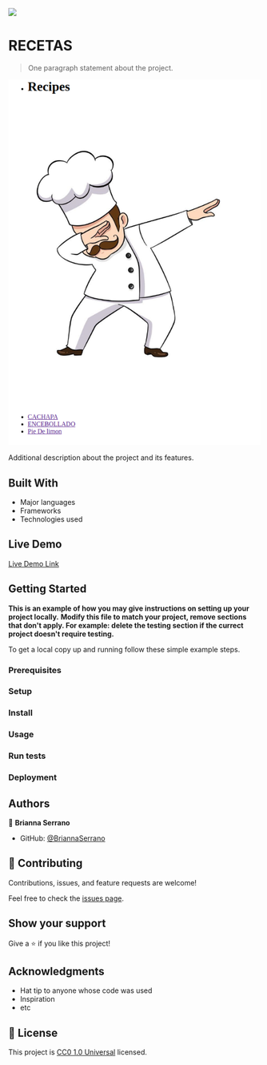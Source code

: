 ![](https://img.shields.io/badge/Uneweb-blue)

# RECETAS

> One paragraph statement about the project.

![screenshot](./recipe.png)

Additional description about the project and its features.

## Built With

- Major languages
- Frameworks
- Technologies used

## Live Demo

[Live Demo Link](https://briannaserrano.github.io/odin-recipes/)


## Getting Started

**This is an example of how you may give instructions on setting up your project locally.**
**Modify this file to match your project, remove sections that don't apply. For example: delete the testing section if the currect project doesn't require testing.**


To get a local copy up and running follow these simple example steps.

### Prerequisites

### Setup

### Install

### Usage

### Run tests

### Deployment



## Authors

👤 **Brianna Serrano**

- GitHub: [@BriannaSerrano](https://github.com/BriannaSerrano)


## 🤝 Contributing

Contributions, issues, and feature requests are welcome!

Feel free to check the [issues page](issues/).

## Show your support

Give a ⭐️ if you like this project!

## Acknowledgments

- Hat tip to anyone whose code was used
- Inspiration
- etc

## 📝 License

This project is [CC0 1.0 Universal](LICENSE) licensed.
